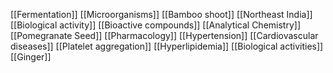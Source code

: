 [[Fermentation]]
[[Microorganisms]]
[[Bamboo shoot]]
[[Northeast India]]
[[Biological activity]]
[[Bioactive compounds]]
[[Analytical Chemistry]]
[[Pomegranate Seed]]
[[Pharmacology]]
[[Hypertension]]
[[Cardiovascular diseases]]
[[Platelet aggregation]]
[[Hyperlipidemia]]
[[Biological activities]]
[[Ginger]]
